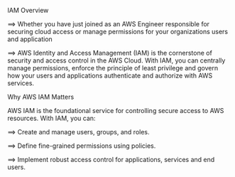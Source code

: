 IAM Overview

==> Whether you have just joined as an AWS Engineer responsible for securing cloud access or manage permissions for your organizations users and application

==> AWS Identity and Access Management (IAM) is the cornerstone of security and access control in the AWS Cloud.
With IAM, you can centrally manage permissions, enforce the principle of least privilege and govern how your users and applications authenticate and authorize with AWS services.


Why AWS IAM Matters

AWS IAM is the foundational service for controlling secure access to AWS resources. With IAM, you can:

==> Create and manage users, groups, and roles.

==> Define fine-grained permissions using policies.

==> Implement robust access control for applications, services and end users.